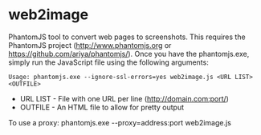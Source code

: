 web2image
=========

PhantomJS tool to convert web pages to screenshots.  This requires the PhantomJS project (http://www.phantomjs.org or https://github.com/ariya/phantomjs/).  Once you have the phantomjs.exe, simply run the JavaScript file using the following arguments: 

```
Usage: phantomjs.exe --ignore-ssl-errors=yes web2image.js <URL LIST> <OUTFILE>
```
- URL LIST - File with one URL per line (http://domain.com:port/)
- OUTFILE  - An HTML file to allow for pretty output

To use a proxy: phantomjs.exe --proxy=address:port web2image.js
